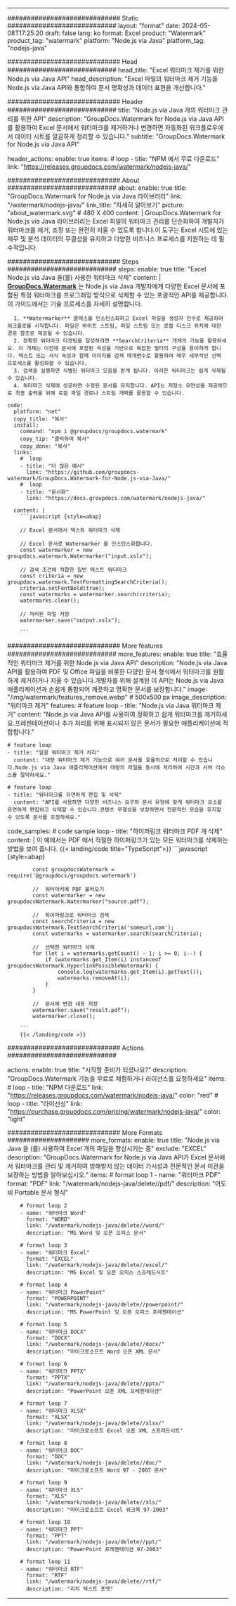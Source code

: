 
---
############################# Static ############################
layout: "format"
date:  2024-05-08T17:25:20
draft: false
lang: ko
format: Excel
product: "Watermark"
product_tag: "watermark"
platform: "Node.js via Java"
platform_tag: "nodejs-java"

############################# Head ############################
head_title: "Excel 워터마크 제거를 위한 Node.js via Java API"
head_description: "Excel 파일의 워터마크 제거 기능을 Node.js via Java API와 통합하여 문서 명확성과 데이터 표현을 개선합니다."

############################# Header ############################
title: "Node.js via Java 개의 워터마크 관리를 위한 API" 
description: "GroupDocs.Watermark for Node.js via Java API를 활용하여 Excel 문서에서 워터마크를 제거하거나 변경하면 자동화된 워크플로우에서 데이터 시트를 깔끔하게 정리할 수 있습니다."
subtitle: "GroupDocs.Watermark for Node.js via Java API" 

header_actions:
  enable: true
  items:
    #  loop
    - title: "NPM 에서 무료 다운로드"
      link: "https://releases.groupdocs.com/watermark/nodejs-java/"
      
############################# About ############################
about:
    enable: true
    title: "GroupDocs.Watermark for Node.js via Java 라이브러리"
    link: "/watermark/nodejs-java/"
    link_title: "자세히 알아보기"
    picture: "about_watermark.svg" # 480 X 400
    content: |
       GroupDocs.Watermark for Node.js via Java 라이브러리는 Excel 파일의 워터마크 관리를 단순화하여 개발자가 워터마크를 제거, 조정 또는 완전히 지울 수 있도록 합니다.이 도구는 Excel 시트에 있는 재무 및 분석 데이터의 무결성을 유지하고 다양한 비즈니스 프로세스를 지원하는 데 필수적입니다.

############################# Steps ############################
steps:
    enable: true
    title: "Excel Node.js via Java 을(를) 사용한 워터마크 삭제"
    content: |
      **[GroupDocs.Watermark](https://products.groupdocs.com/watermark/nodejs-java/)** 는 Node.js via Java 개발자에게 다양한 Excel 문서에 포함된 특정 워터마크를 프로그래밍 방식으로 삭제할 수 있는 포괄적인 API를 제공합니다. 이 가이드에서는 기술 프로세스를 자세히 설명합니다.
      
      1. **Watermarker** 클래스를 인스턴스화하고 Excel 파일을 생성자 인수로 제공하여 워크플로를 시작합니다. 파일은 바이트 스트림, 파일 스트림 또는 로컬 디스크 위치에 대한 경로 참조로 제공될 수 있습니다.
      2. 정확한 워터마크 타겟팅을 달성하려면 **SearchCriteria** 개체의 기능을 활용하세요. 이 개체는 이전에 문서에 포함된 속성을 기반으로 복잡한 필터의 구성을 용이하게 합니다. 텍스트 또는 서식 속성과 함께 이미지를 검색 매개변수로 활용하여 매우 세부적인 선택 프로세스를 활성화할 수 있습니다.
      3. 검색을 실행하면 식별된 워터마크 모음을 받게 됩니다. 이러한 워터마크는 쉽게 삭제될 수 있습니다.
      4. 워터마크 삭제에 성공하면 수정된 문서를 유지합니다. API는 저장소 유연성을 제공하므로 최종 출력을 위해 로컬 파일 경로나 스트림 개체를 활용할 수 있습니다.
   
    code:
      platform: "net"
      copy_title: "복사"
      install:
        command: "npm i @groupdocs/groupdocs.watermark"
        copy_tip: "클릭하여 복사"
        copy_done: "복사"
      links:
        #  loop
        - title: "더 많은 예시"
          link: "https://github.com/groupdocs-watermark/GroupDocs.Watermark-for-Node.js-via-Java/"
        #  loop
        - title: "문서화"
          link: "https://docs.groupdocs.com/watermark/nodejs-java/"
          
      content: |
        ```javascript {style=abap}

        // Excel 문서에서 텍스트 워터마크 삭제

        // Excel 문서로 Watermarker 를 인스턴스화합니다.
        const watermarker = new groupdocs.watermark.Watermarker("input.xslx");
        
        // 검색 조건에 적합한 일반 텍스트 워터마크
        const criteria = new groupdocs.watermark.TextFormattingSearchCriteria();
        criteria.setFontBold(true);
        const watermarks = watermarker.search(criteria);
        watermarks.clear();

        // 처리된 파일 저장
        watermarker.save("output.xslx");
        
        ```            

############################# More features ############################
more_features:
  enable: true
  title: "효율적인 워터마크 제거를 위한 Node.js via Java API"
  description: "Node.js via Java API를 활용하여 PDF 및 Office 파일을 비롯한 다양한 문서 형식에서 워터마크를 원활하게 제거하거나 지울 수 있습니다.개발자를 위해 설계된 이 API는 Node.js via Java 애플리케이션과 손쉽게 통합되어 깨끗하고 명확한 문서를 보장합니다."
  image: "/img/watermark/features_remove.webp" # 500x500 px
  image_description: "워터마크 제거"
  features:
    # feature loop
    - title: "Node.js via Java 워터마크 제거"
      content: "Node.js via Java API를 사용하여 정확하고 쉽게 워터마크를 제거하세요.프레젠테이션이나 추가 처리를 위해 표시되지 않은 문서가 필요한 애플리케이션에 적합합니다."

    # feature loop
    - title: "일괄 워터마크 제거 처리"
      content: "대량 워터마크 제거 기능으로 여러 문서를 효율적으로 처리할 수 있습니다.Node.js via Java 애플리케이션에서 대량의 파일을 동시에 처리하여 시간과 서버 리소스를 절약하세요."

    # feature loop
    - title: "워터마크를 유연하게 편집 및 삭제"
      content: "API를 사용하면 다양한 비즈니스 요구와 문서 유형에 맞게 워터마크 요소를 유연하게 편집하고 삭제할 수 있습니다.콘텐츠 무결성을 보장하면서 전문적인 모습을 유지할 수 있도록 문서를 조정하세요."
      
  code_samples:
    # code sample loop
    - title: "하이퍼링크 워터마크 PDF 개 삭제"
      content: |
        이 예에서는 PDF 에서 적절한 하이퍼링크가 있는 모든 워터마크를 삭제하는 방법을 보여 줍니다.
        {{< landing/code title="TypeScript">}}
        ```javascript {style=abap}
        
            const groupdocsWatermark = require('@groupdocs/groupdocs.watermark')

            //  워터마커에 PDF 불러오기
            const watermarker = new groupdocsWatermark.Watermarker("source.pdf");

            //  하이퍼링크로 워터마크 검색
            const searchCriteria = new groupdocsWatermark.TextSearchCriteria('someurl.com');
            const watermarks = watermarker.search(searchCriteria);
  
            //  선택한 워터마크 삭제
            for (let i = watermarks.getCount() - 1; i >= 0; i--) {
                if (watermarks.get_Item(i) instanceof groupdocsWatermark.HyperlinkPossibleWatermark) {
                    console.log(watermarks.get_Item(i).getText());
                    watermarks.removeAt(i);
                }
            }

            //  문서에 변경 내용 저장
            watermarker.save("result.pdf");
            watermarker.close();

        ```
        {{< /landing/code >}}


############################# Actions ############################

actions:
  enable: true
  title: "시작할 준비가 되셨나요?"
  description: "GroupDocs.Watermark 기능을 무료로 체험하거나 라이선스를 요청하세요"
  items:
    #  loop
    - title: "NPM 다운로드"
      link: "https://releases.groupdocs.com/watermark/nodejs-java/"
      color: "red"
        #  loop
    - title: "라이선싱"
      link: "https://purchase.groupdocs.com/pricing/watermark/nodejs-java/"
      color: "light"


############################# More Formats #####################
more_formats:
    enable: true
    title: "Node.js via Java 을 (를) 사용하여 Excel 개의 파일을 향상시키는 중"
    exclude: "EXCEL"
    description: "GroupDocs.Watermark for Node.js via Java API가 Excel 문서에서 워터마크를 관리 및 제거하여 방해받지 않는 데이터 가시성과 전문적인 문서 미관을 보장하는 방법을 알아보십시오."
    items: 
        # format loop 1
        - name: "워터마크 PDF"
          format: "PDF"
          link: "/watermark/nodejs-java/delete//pdf/"
          description: "어도비 Portable 문서 형식"

        # format loop 2
        - name: "워터마크 Word"
          format: "WORD"
          link: "/watermark/nodejs-java/delete//word/"
          description: "MS Word 및 오픈 오피스 문서"
          
        # format loop 3
        - name: "워터마크 Excel"
          format: "EXCEL"
          link: "/watermark/nodejs-java/delete//excel/"
          description: "MS Excel 및 오픈 오피스 스프레드시트"

        # format loop 4
        - name: "워터마크 PowerPoint"
          format: "POWERPOINT"
          link: "/watermark/nodejs-java/delete//powerpoint/"
          description: "MS PowerPoint 및 오픈 오피스 프레젠테이션"

        # format loop 5
        - name: "워터마크 DOCX"
          format: "DOCX"
          link: "/watermark/nodejs-java/delete//docx/"
          description: "마이크로소프트 Word 오픈 XML 문서"
          
        # format loop 6
        - name: "워터마크 PPTX"
          format: "PPTX"
          link: "/watermark/nodejs-java/delete//pptx/"
          description: "PowerPoint 오픈 XML 프레젠테이션"
          
        # format loop 7
        - name: "워터마크 XLSX"
          format: "XLSX"
          link: "/watermark/nodejs-java/delete//xlsx/"
          description: "마이크로소프트 Excel 오픈 XML 스프레드시트"

        # format loop 8
        - name: "워터마크 DOC"
          format: "DOC"
          link: "/watermark/nodejs-java/delete//doc/"
          description: "마이크로소프트 Word 97 - 2007 문서"

        # format loop 9
        - name: "워터마크 XLS"
          format: "XLS"
          link: "/watermark/nodejs-java/delete//xls/"
          description: "마이크로소프트 Excel 워크북 97-2003"

        # format loop 10
        - name: "워터마크 PPT"
          format: "PPT"
          link: "/watermark/nodejs-java/delete//ppt/"
          description: "PowerPoint 프레젠테이션 97-2003"

        # format loop 11
        - name: "워터마크 RTF"
          format: "RTF"
          link: "/watermark/nodejs-java/delete//rtf/"
          description: "리치 텍스트 포맷"

---